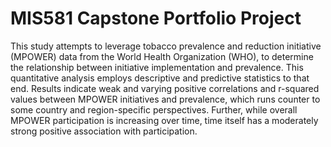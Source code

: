 # MIS581 Capstone Portfolio Project
 This study attempts to leverage tobacco prevalence and reduction initiative (MPOWER) data from the World Health Organization (WHO), to determine the relationship between initiative implementation and prevalence.  This quantitative analysis employs descriptive and predictive statistics to that end.  Results indicate weak and varying positive correlations and r-squared values between MPOWER initiatives and prevalence, which runs counter to some country and region-specific perspectives.  Further, while overall MPOWER participation is increasing over time, time itself has a moderately strong positive association with participation.  
